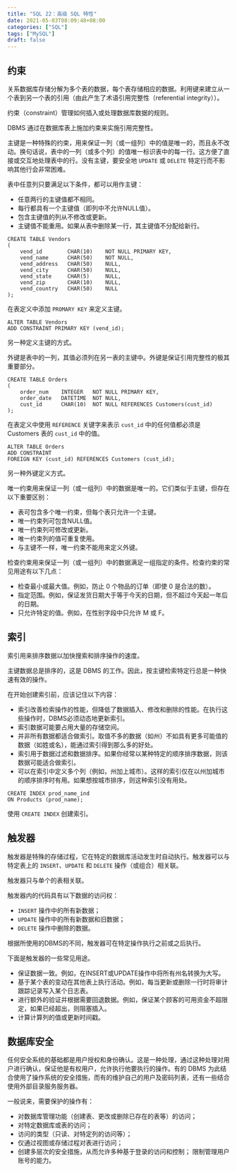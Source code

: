 ```yaml
---
title: "SQL 22：高级 SQL 特性"
date: 2021-05-03T08:09:48+08:00
categories: ["SQL"]
tags: ["MySQL"]
draft: false
---
```


## 约束

关系数据库存储分解为多个表的数据，每个表存储相应的数据。利用键来建立从一个表到另一个表的引用（由此产生了术语引用完整性（referential integrity））。

<!--more-->

约束（constraint）管理如何插入或处理数据库数据的规则。

DBMS 通过在数据库表上施加约束来实施引用完整性。

主键是一种特殊的约束，用来保证一列（或一组列）中的值是唯一的，而且永不改动。换句话说，表中的一列（或多个列）的值唯一标识表中的每一行。这方便了直接或交互地处理表中的行。没有主键，要安全地 `UPDATE` 或 `DELETE` 特定行而不影响其他行会非常困难。

表中任意列只要满足以下条件，都可以用作主键：

- 任意两行的主键值都不相同。
- 每行都具有一个主键值（即列中不允许NULL值）。
- 包含主键值的列从不修改或更新。
- 主键值不能重用。如果从表中删除某一行，其主键值不分配给新行。

```mysql
CREATE TABLE Vendors
(
    vend_id        CHAR(10)    NOT NULL PRIMARY KEY,
    vend_name      CHAR(50)    NOT NULL,
    vend_address   CHAR(50)    NULL,
    vend_city      CHAR(50)    NULL,
    vend_state     CHAR(5)     NULL,
    vend_zip       CHAR(10)    NULL,
    vend_country   CHAR(50)    NULL
);
```

在表定义中添加 `PROMARY KEY` 来定义主键。

```mysql
ALTER TABLE Vendors
ADD CONSTRAINT PRIMARY KEY (vend_id);
```

另一种定义主键的方式。

外键是表中的一列，其值必须列在另一表的主键中。外键是保证引用完整性的极其重要部分。

```mysql
CREATE TABLE Orders
(
    order_num    INTEGER   NOT NULL PRIMARY KEY,
    order_date   DATETIME  NOT NULL,
    cust_id      CHAR(10)  NOT NULL REFERENCES Customers(cust_id)
);
```

在表定义中使用 `REFERENCE` 关键字来表示 `cust_id` 中的任何值都必须是 Customers 表的 `cust_id` 中的值。

```mysql
ALTER TABLE Orders
ADD CONSTRAINT
FOREIGN KEY (cust_id) REFERENCES Customers (cust_id);
```

另一种外键定义方式。

唯一约束用来保证一列（或一组列）中的数据是唯一的。它们类似于主键，但存在以下重要区别：

- 表可包含多个唯一约束，但每个表只允许一个主键。
- 唯一约束列可包含NULL值。
- 唯一约束列可修改或更新。
- 唯一约束列的值可重复使用。
- 与主键不一样，唯一约束不能用来定义外键。

检查约束用来保证一列（或一组列）中的数据满足一组指定的条件。检查约束的常见用途有以下几点：

- 检查最小或最大值。例如，防止 0 个物品的订单（即使 0 是合法的数）。
- 指定范围。例如，保证发货日期大于等于今天的日期，但不超过今天起一年后的日期。
- 只允许特定的值。例如，在性别字段中只允许 M 或 F。

## 索引

索引用来排序数据以加快搜索和排序操作的速度。

主键数据总是排序的，这是 DBMS 的工作。因此，按主键检索特定行总是一种快速有效的操作。

在开始创建索引前，应该记住以下内容：

- 索引改善检索操作的性能，但降低了数据插入、修改和删除的性能。在执行这些操作时，DBMS必须动态地更新索引。
- 索引数据可能要占用大量的存储空间。
- 并非所有数据都适合做索引。取值不多的数据（如州）不如具有更多可能值的数据（如姓或名），能通过索引得到那么多的好处。
- 索引用于数据过滤和数据排序。如果你经常以某种特定的顺序排序数据，则该数据可能适合做索引。
- 可以在索引中定义多个列（例如，州加上城市）。这样的索引仅在以州加城市的顺序排序时有用。如果想按城市排序，则这种索引没有用处。

```mysql
CREATE INDEX prod_name_ind
ON Products (prod_name);
```

使用 `CREATE INDEX` 创建索引。

## 触发器

触发器是特殊的存储过程，它在特定的数据库活动发生时自动执行。触发器可以与特定表上的 `INSERT`、`UPDATE` 和 `DELETE` 操作（或组合）相关联。

触发器只与单个的表相关联。

触发器内的代码具有以下数据的访问权：

- `INSERT` 操作中的所有新数据；
- `UPDATE` 操作中的所有新数据和旧数据；
- `DELETE` 操作中删除的数据。

根据所使用的DBMS的不同，触发器可在特定操作执行之前或之后执行。

下面是触发器的一些常见用途。

- 保证数据一致。例如，在INSERT或UPDATE操作中将所有州名转换为大写。
- 基于某个表的变动在其他表上执行活动。例如，每当更新或删除一行时将审计跟踪记录写入某个日志表。
- 进行额外的验证并根据需要回退数据。例如，保证某个顾客的可用资金不超限定，如果已经超出，则阻塞插入。
- 计算计算列的值或更新时间戳。

## 数据库安全

任何安全系统的基础都是用户授权和身份确认。这是一种处理，通过这种处理对用户进行确认，保证他是有权用户，允许执行他要执行的操作。有的 DBMS 为此结合使用了操作系统的安全措施，而有的维护自己的用户及密码列表，还有一些结合使用外部目录服务服务器。

一般说来，需要保护的操作有：

- 对数据库管理功能（创建表、更改或删除已存在的表等）的访问；
- 对特定数据库或表的访问；
- 访问的类型（只读、对特定列的访问等）；
- 仅通过视图或存储过程对表进行访问；
- 创建多层次的安全措施，从而允许多种基于登录的访问和控制；
  限制管理用户账号的能力。

